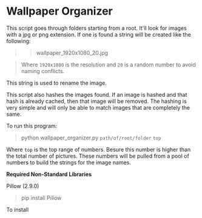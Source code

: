 # Wallpaper Organizer #

This script goes through folders starting from a root. It'll look for images with a jpg or png extension. If one is found a string will be created like the following:

>> wallpaper_1920x1080_20.jpg

>Where `1920x1080` is the resolution and `20` is a random number to avoid naming conflicts.

This string is used to rename the image. 

This script also hashes the images found. If an image is hashed and that hash is already cached, then that image will be removed. The hashing is very simple and will only be able to match images that are completely the same. 

To run this program:

> python wallpaper_organizer.py `path/of/root/folder` `top`

Where `top` is the top range of numbers. Besure this number is higher than the total number of pictures. These numbers will be pulled from a pool of numbers to build the strings for the image names.


**Required Non-Standard Libraries**

Pillow (2.9.0)

> pip install Pillow

To install

